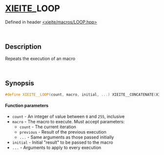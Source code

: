 # [XIEITE](../macros.md)\_LOOP
Defined in header [<xieite/macros/LOOP.hpp>](../../include/xieite/macros/LOOP.hpp)

&nbsp;

## Description
Repeats the execution of an macro

&nbsp;

## Synopsis
```cpp
#define XIEITE__LOOP(count, macro, initial, ...) XIEITE__CONCATENATE(XIEITE_INTERNAL_LOOP_, count)(macro, initial, __VA_ARGS__)
```
#### Function parameters
- `count` - An integer of value between `0` and `255`, inclusive
- `macro` - The macro to execute. Must accept parameters:
    - `count` - The current iteration
    - `previous` - Result of the previous execution
    - `...` - Same arguments as those passed initially
- `initial` - Initial "result" to be passed to the macro
- `...` - Arguments to apply to every execution
